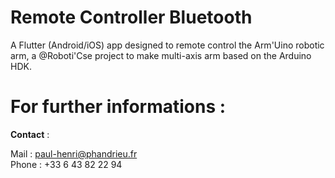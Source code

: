 # Remote Controller Bluetooth

A Flutter (Android/iOS) app designed to remote control the Arm'Uino robotic arm, a @Roboti'Cse project to make multi-axis arm based on the Arduino HDK. 

# For further informations : 

**Contact** : 

Mail : paul-henri@phandrieu.fr  
Phone : +33 6 43 82 22 94
